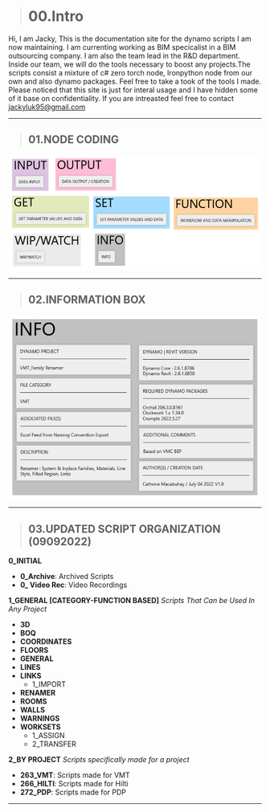 > # **00.Intro**
Hi, I am Jacky, This is the documentation site for the dynamo scripts I am now maintaining. 
I am currenting working as BIM specicalist in a BIM outsourcing company.
I am also the team lead in the R&D department. Inside our team, we will do the tools necessary to boost any projects.The scripts consist a mixture of c# zero torch node, Ironpython node from our own and also dynamo packages. Feel free to take a took of the tools I made.
Please noticed that this site is just for interal usage and I have hidden some of it base on confidentiality. If you are intreasted feel free to contact jackyluk95@gmail.com

----------------------------------------------------------------------


> ## **01.NODE CODING**
<img src="./images/general/NODE CODING.png">


-----------------------------------------------------------------------

> ## **02.INFORMATION BOX**

<img src="./images/general/INFO BOX.png">

-----------------------------------------------------------------------

> ## **03.UPDATED SCRIPT ORGANIZATION (09092022)**

**0_INITIAL**

- **0_Archive**: Archived Scripts
- **0_ Video Rec**: Video Recordings

**1_GENERAL [CATEGORY-FUNCTION BASED]**
*Scripts That Can be Used In Any Project*

- **3D**
- **BOQ**
- **COORDINATES**
- **FLOORS**
- **GENERAL**
- **LINES**
- **LINKS**
    - 1_IMPORT
- **RENAMER**
- **ROOMS**
- **WALLS**
- **WARNINGS**
- **WORKSETS**
    - 1_ASSIGN
    - 2_TRANSFER

**2_BY PROJECT** 
*Scripts specifically made for a project* 

- **263_VMT**: Scripts made for VMT
- **266_HILTI**: Scripts made for Hilti
- **272_PDP**: Scripts made for PDP 
-----------------------------------------------------------------------